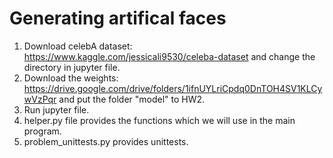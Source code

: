 # Generating artifical faces
1. Download celebA dataset: https://www.kaggle.com/jessicali9530/celeba-dataset and change the directory in jupyter file.
2. Download the weights: https://drive.google.com/drive/folders/1ifnUYLriCpdq0DnTOH4SV1KLCywVzPqr and put the folder "model" to HW2.
3. Run jupyter file.
4. helper.py file provides the functions which we will use in the main program.
5. problem_unittests.py provides unittests.

